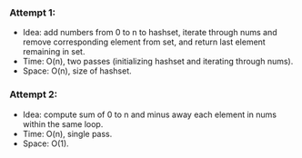 ### Attempt 1:
* Idea: add numbers from 0 to n to hashset, iterate through nums and remove corresponding element from set, and return last element remaining in set.
* Time: O(n), two passes (initializing hashset and iterating through nums).
* Space: O(n), size of hashset.

### Attempt 2:
* Idea: compute sum of 0 to n and minus away each element in nums within the same loop.
* Time: O(n), single pass.
* Space: O(1).
